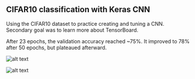 ## CIFAR10 classification with Keras CNN

Using the CIFAR10 dataset to practice creating and tuning a CNN. Secondary goal was to learn more about TensorBoard.

After 23 epochs, the validation accuracy reached ~75%. It improved to 78% after 50 epochs, but plateaued afterward.


![alt text](https://github.com/pdrabinski/Keras_CNN_CIFAR10/blob/master/images/val_acc.png "Validation Accuracy")


![alt text](https://github.com/pdrabinski/Keras_CNN_CIFAR10/blob/master/images/train_acc.png "Training Accuracy")
